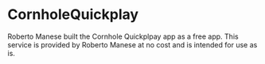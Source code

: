 # CornholeQuickplay

Roberto Manese built the Cornhole Quickplpay app as a free app. This service is provided by Roberto Manese at no cost and is intended for use as is.
